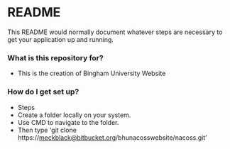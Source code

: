 # README #

This README would normally document whatever steps are necessary to get your application up and running.

### What is this repository for? ###
* This is the creation of Bingham University Website

### How do I get set up? ###

* Steps
* Create a folder locally on your system.
* Use CMD to navigate to the folder.
* Then type 'git clone https://meckblack@bitbucket.org/bhunacosswebsite/nacoss.git'